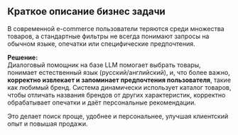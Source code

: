 ## Краткое описание бизнес задачи 

В современной e-commerce пользователи теряются среди множества товаров, а стандартные фильтры не всегда понимают запросы на обычном языке, опечатки или специфические предпочтения.

**Решение:**  
Диалоговый помощник на базе LLM помогает выбрать товары, понимает естественный язык (русский/английский), и, что более важно, **корректно извлекает и запоминает предпочтения пользователя**, такие как любимый бренд. Система динамически использует каталог товаров, чтобы отличать названия брендов от других характеристик, корректно обрабатывает опечатки и даёт персональные рекомендации. 

Это делает поиск проще, удобнее и персональнее, улучшая клиентский опыт и повышая продажи.
